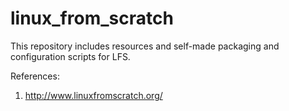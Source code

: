 # linux_from_scratch
This repository includes resources and self-made packaging and configuration scripts for LFS.

References:
1. http://www.linuxfromscratch.org/